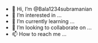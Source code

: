 - 👋 Hi, I’m @Bala1234subramanian
- 👀 I’m interested in ...
- 🌱 I’m currently learning ...
- 💞️ I’m looking to collaborate on ...
- 📫 How to reach me ...

<!---
Bala1234subramanian/Bala1234subramanian is a ✨ special ✨ repository because its `README.md` (this file) appears on your GitHub profile.
You can click the Preview link to take a look at your changes.
--->
